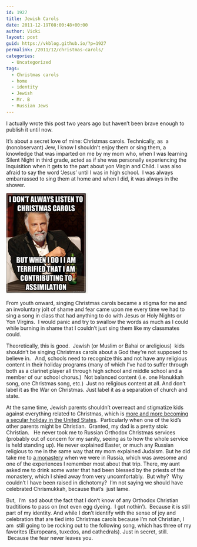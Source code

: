 ```yaml
---
id: 1927
title: Jewish Carols
date: 2011-12-19T08:00:48+00:00
author: Vicki
layout: post
guid: https://vkblog.github.io/?p=1927
permalink: /2011/12/christmas-carols/
categories:
  - Uncategorized
tags:
  - Christmas carols
  - home
  - identity
  - Jewish
  - Mr. B
  - Russian Jews
---
```

I actually wrote this post two years ago but haven&#8217;t been brave enough to publish it until now.

It&#8217;s about a secret love of mine: Christmas carols. Technically, as  a (nonobservant) Jew, I know I shouldn&#8217;t enjoy them or sing them, a knowledge that was imparted on me by my mom who, when I was learning Silent Night in third grade, acted as if she was personally experiencing the Inquisition when it gets to the part about yon Virgin and Child. I was also afraid to say the word &#8216;Jesus&#8217; until I was in high school.  I was always embarrassed to sing them at home and when I did, it was always in the shower.

[<img class="aligncenter size-full wp-image-6043" title="Screen shot 2011-12-16 at 1.49.50 PM" src="https://raw.githubusercontent.com/vkblog/vkblog.github.io/master/public/img/2011/12/Screen-shot-2011-12-16-at-1.49.50-PM.png" alt="" width="222" height="272" />](https://raw.githubusercontent.com/vkblog/vkblog.github.io/master/public/img/2011/12/Screen-shot-2011-12-16-at-1.49.50-PM.png)

From youth onward, singing Christmas carols became a stigma for me and an involuntary jolt of shame and fear came upon me every time we had to sing a song in class that had anything to do with Jesus or Holy Nights or Yon Virgins.  I would panic and try to swallow the words as much as I could while burning in shame that I couldn&#8217;t just sing them like my classmates could.

Theoretically, this is good.  Jewish (or Muslim or Bahai or areligious)  kids shouldn&#8217;t be singing Christmas carols about a God they&#8217;re not supposed to believe in.   And, schools need to recognize this and not have any religious content in their holiday programs (many of which I&#8217;ve had to suffer through both as a clarinet player all through high school and middle school and a member of our school chorus.)  Not balanced content (i.e. one Hanukkah song, one Christmas song, etc.)  Just no religious content at all. And don&#8217;t label it as the War on Christmas. Just label it as a separation of church and state.

At the same time, Jewish parents shouldn&#8217;t overreact and stigmatize kids against everything related to Christmas, which is [more and more becoming a secular holiday in the United States](http://www.parentdish.com/2009/12/09/christians-to-blame-for-secular-christmas/).  Particularly when one of the kid&#8217;s other parents might be Christian.  Granted, my dad is a pretty stoic Christian.   He never took me to Russian Orthodox Christmas services (probably out of concern for my sanity, seeing as to how the whole service is held standing up). He never explained Easter, or much any Russian religious to me in the same way that my mom explained Judaism. But he did take me to [a monastery](http://commons.wikimedia.org/wiki/Category:Tolga_Monastery) when we were in Russia, which was awesome and one of the experiences I remember most about that trip. There, my aunt asked me to drink some water that had been blessed by the priests of the monastery, which I shied away from very uncomfortably.  But why?  Why couldn&#8217;t I have been raised in dichotomy?  I&#8217;m not saying we should have celebrated Chrismukkah, because that&#8217;s  just lame.

But,  I&#8217;m  sad about the fact that I don&#8217;t know of any Orthodox Christian tradtitions to pass on (not even egg dyeing.  I got nothin&#8217;).  Because it is still part of my identity. And while I don&#8217;t identify with the sense of joy and celebration that are tied into Christmas carols because I&#8217;m not Christian, I am  still going to be rocking out to the following song, which has three of my favorites (Europeans, tuxedos, and cathedrals). Just in secret, still.  Because the fear never leaves you.

&nbsp;



&nbsp;

&nbsp;

&nbsp;